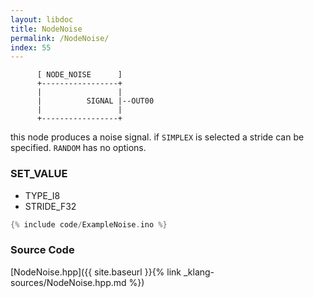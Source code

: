 ```yaml
---
layout: libdoc
title: NodeNoise
permalink: /NodeNoise/
index: 55
---
```


          [ NODE_NOISE      ]       
          +-----------------+       
          |                 |       
          |          SIGNAL |--OUT00
          |                 |       
          +-----------------+       

this node produces a noise signal. if `SIMPLEX` is selected a stride can be specified. `RANDOM` has no options.

### SET_VALUE

- TYPE_I8
- STRIDE_F32


```c
{% include code/ExampleNoise.ino %}
```

### Source Code

[NodeNoise.hpp]({{ site.baseurl }}{% link _klang-sources/NodeNoise.hpp.md %})

